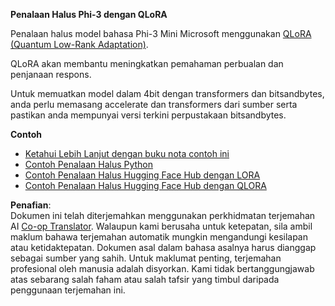 <!--
CO_OP_TRANSLATOR_METADATA:
{
  "original_hash": "54b6b824568d4decb574b9e117c4f5f7",
  "translation_date": "2025-07-17T08:20:03+00:00",
  "source_file": "md/03.FineTuning/FineTuning_Qlora.md",
  "language_code": "ms"
}
-->
**Penalaan Halus Phi-3 dengan QLoRA**

Penalaan halus model bahasa Phi-3 Mini Microsoft menggunakan [QLoRA (Quantum Low-Rank Adaptation)](https://github.com/artidoro/qlora).

QLoRA akan membantu meningkatkan pemahaman perbualan dan penjanaan respons.

Untuk memuatkan model dalam 4bit dengan transformers dan bitsandbytes, anda perlu memasang accelerate dan transformers dari sumber serta pastikan anda mempunyai versi terkini perpustakaan bitsandbytes.

**Contoh**
- [Ketahui Lebih Lanjut dengan buku nota contoh ini](../../../../code/03.Finetuning/Phi_3_Inference_Finetuning.ipynb)
- [Contoh Penalaan Halus Python](../../../../code/03.Finetuning/FineTrainingScript.py)
- [Contoh Penalaan Halus Hugging Face Hub dengan LORA](../../../../code/03.Finetuning/Phi-3-finetune-lora-python.ipynb)
- [Contoh Penalaan Halus Hugging Face Hub dengan QLORA](../../../../code/03.Finetuning/Phi-3-finetune-qlora-python.ipynb)

**Penafian**:  
Dokumen ini telah diterjemahkan menggunakan perkhidmatan terjemahan AI [Co-op Translator](https://github.com/Azure/co-op-translator). Walaupun kami berusaha untuk ketepatan, sila ambil maklum bahawa terjemahan automatik mungkin mengandungi kesilapan atau ketidaktepatan. Dokumen asal dalam bahasa asalnya harus dianggap sebagai sumber yang sahih. Untuk maklumat penting, terjemahan profesional oleh manusia adalah disyorkan. Kami tidak bertanggungjawab atas sebarang salah faham atau salah tafsir yang timbul daripada penggunaan terjemahan ini.